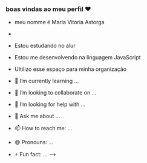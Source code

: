 ### boas vindas ao meu perfil ♥️

- meu nomme é Maria Vitoria Astorga
- 
- Estou estudando no alur
- Estou me desenvolvendo na linguagem JavaScript
- Ultilizo esse espaço para minha organização  















- 🌱 I’m currently learning ...
- 👯 I’m looking to collaborate on ...
- 🤔 I’m looking for help with ...
- 💬 Ask me about ...
- 📫 How to reach me: ...
- 😄 Pronouns: ...
- ⚡ Fun fact: ...
-->
